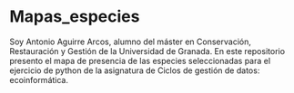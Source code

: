 # Mapas_especies

Soy Antonio Aguirre Arcos, alumno del máster en Conservación, Restauración y Gestión de la Universidad de Granada.
En este repositorio presento el mapa de presencia de las especies seleccionadas para el ejercicio de python de la asignatura de Ciclos de gestión de datos: ecoinformática.
